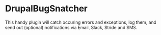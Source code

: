 # DrupalBugSnatcher

This handy plugin will catch occuring errors and exceptions, log them, and send out 
(optional) notifications via Email, Slack, Stride and SMS.

